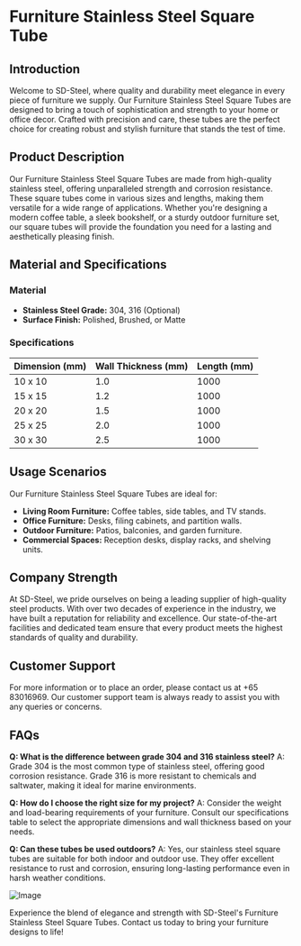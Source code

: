 # Furniture Stainless Steel Square Tube

## Introduction

Welcome to SD-Steel, where quality and durability meet elegance in every piece of furniture we supply. Our Furniture Stainless Steel Square Tubes are designed to bring a touch of sophistication and strength to your home or office decor. Crafted with precision and care, these tubes are the perfect choice for creating robust and stylish furniture that stands the test of time.

## Product Description

Our Furniture Stainless Steel Square Tubes are made from high-quality stainless steel, offering unparalleled strength and corrosion resistance. These square tubes come in various sizes and lengths, making them versatile for a wide range of applications. Whether you're designing a modern coffee table, a sleek bookshelf, or a sturdy outdoor furniture set, our square tubes will provide the foundation you need for a lasting and aesthetically pleasing finish.

## Material and Specifications

### Material
- **Stainless Steel Grade:** 304, 316 (Optional)
- **Surface Finish:** Polished, Brushed, or Matte

### Specifications
| Dimension (mm) | Wall Thickness (mm) | Length (mm) |
|----------------|---------------------|-------------|
| 10 x 10        | 1.0                 | 1000        |
| 15 x 15        | 1.2                 | 1000        |
| 20 x 20        | 1.5                 | 1000        |
| 25 x 25        | 2.0                 | 1000        |
| 30 x 30        | 2.5                 | 1000        |

## Usage Scenarios

Our Furniture Stainless Steel Square Tubes are ideal for:
- **Living Room Furniture:** Coffee tables, side tables, and TV stands.
- **Office Furniture:** Desks, filing cabinets, and partition walls.
- **Outdoor Furniture:** Patios, balconies, and garden furniture.
- **Commercial Spaces:** Reception desks, display racks, and shelving units.

## Company Strength

At SD-Steel, we pride ourselves on being a leading supplier of high-quality steel products. With over two decades of experience in the industry, we have built a reputation for reliability and excellence. Our state-of-the-art facilities and dedicated team ensure that every product meets the highest standards of quality and durability.

## Customer Support

For more information or to place an order, please contact us at +65 83016969. Our customer support team is always ready to assist you with any queries or concerns.

## FAQs

**Q: What is the difference between grade 304 and 316 stainless steel?**
A: Grade 304 is the most common type of stainless steel, offering good corrosion resistance. Grade 316 is more resistant to chemicals and saltwater, making it ideal for marine environments.

**Q: How do I choose the right size for my project?**
A: Consider the weight and load-bearing requirements of your furniture. Consult our specifications table to select the appropriate dimensions and wall thickness based on your needs.

**Q: Can these tubes be used outdoors?**
A: Yes, our stainless steel square tubes are suitable for both indoor and outdoor use. They offer excellent resistance to rust and corrosion, ensuring long-lasting performance even in harsh weather conditions.

![Image](https://github.com/user-attachments/assets/2567258e-e124-4816-932d-1809bd27ef0b)

Experience the blend of elegance and strength with SD-Steel's Furniture Stainless Steel Square Tubes. Contact us today to bring your furniture designs to life!